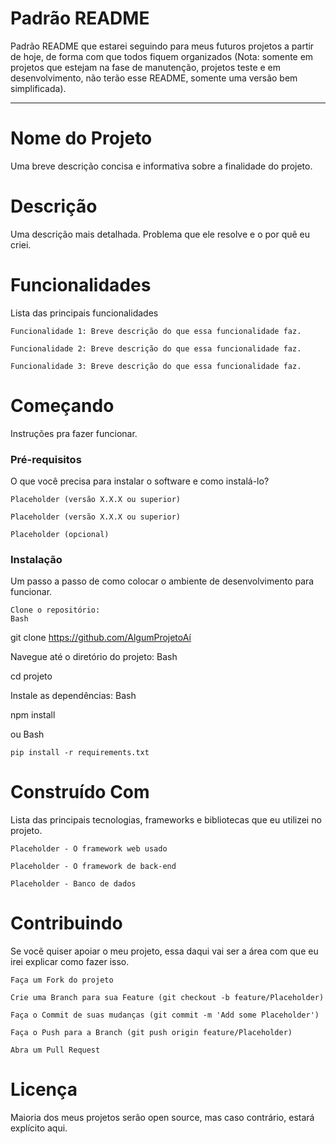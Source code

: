 # Padrão README
Padrão README que estarei seguindo para meus futuros projetos a partir de hoje, de forma com que todos fiquem organizados (Nota: somente em projetos que estejam na fase de manutenção, projetos teste e em desenvolvimento, não terão esse README, somente uma versão bem simplificada).

---

# Nome do Projeto

Uma breve descrição concisa e informativa sobre a finalidade do projeto.

# Descrição

Uma descrição mais detalhada. Problema que ele resolve e o por quê eu criei.

# Funcionalidades

Lista das principais funcionalidades

    Funcionalidade 1: Breve descrição do que essa funcionalidade faz.

    Funcionalidade 2: Breve descrição do que essa funcionalidade faz.

    Funcionalidade 3: Breve descrição do que essa funcionalidade faz.

# Começando

Instruções pra fazer funcionar.

### Pré-requisitos

O que você precisa para instalar o software e como instalá-lo?

    Placeholder (versão X.X.X ou superior)

    Placeholder (versão X.X.X ou superior)

    Placeholder (opcional)

### Instalação

Um passo a passo de como colocar o ambiente de desenvolvimento para funcionar.

    Clone o repositório:
    Bash

git clone https://github.com/AlgumProjetoAí

Navegue até o diretório do projeto:
Bash

cd projeto

Instale as dependências:
Bash

npm install

ou
Bash

    pip install -r requirements.txt



# Construído Com

Lista das principais tecnologias, frameworks e bibliotecas que eu utilizei no projeto.

    Placeholder - O framework web usado

    Placeholder - O framework de back-end

    Placeholder - Banco de dados

# Contribuindo

Se vocẽ quiser apoiar o meu projeto, essa daqui vai ser a área com que eu irei explicar como fazer isso.

    Faça um Fork do projeto

    Crie uma Branch para sua Feature (git checkout -b feature/Placeholder)

    Faça o Commit de suas mudanças (git commit -m 'Add some Placeholder')

    Faça o Push para a Branch (git push origin feature/Placeholder)

    Abra um Pull Request





# Licença

Maioria dos meus projetos serão open source, mas caso contrário, estará explícito aqui.






